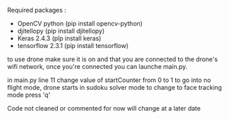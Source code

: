 Required packages :

- OpenCV python (pip install opencv-python)
- djitellopy (pip install djitellopy)
- Keras 2.4.3 (pîp install keras)
- tensorflow 2.3.1 (pip install tensorflow)

to use drone make sure it is on and that you are connected to the drone's wifi network, once you're connected you can launche main.py.

in main.py line 11 change value of startCounter from 0 to 1 to go into no flight mode, drone starts in sudoku solver mode to change to face tracking mode press 'q'


Code not cleaned or commented for now will change at a later date
